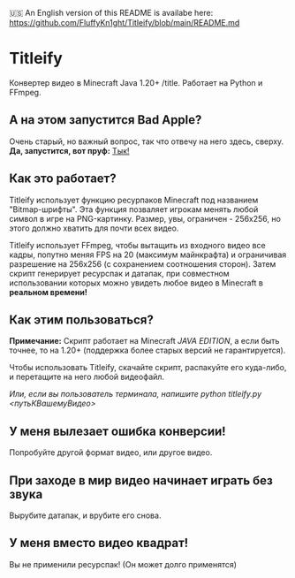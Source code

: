 🇺🇸 An English version of this README is availabe here: https://github.com/FluffyKn1ght/Titleify/blob/main/README.md

# Titleify
Конвертер видео в Minecraft Java 1.20+ /title. Работает на Python и FFmpeg.

## А на этом запустится Bad Apple?
Очень старый, но важный вопрос, так что отвечу на него здесь, сверху. **Да, запустится, вот пруф:** [Тык!](https://www.youtube.com/watch?v=enCyQBkFMSw)

## Как это работает?
Titleify использует функцию ресурпаков Minecraft под названием "Bitmap-шрифты". Эта функция позваляет игрокам менять любой символ в игре на PNG-картинку. Размер, увы, ограничен - 256x256, но этого должно хватить для почти всех видео.

Titleify использует FFmpeg, чтобы вытащить из входного видео все кадры, попутно меняя FPS на 20 (максимум майнкрафта) и ограничивая разрешение на 256x256 (c сохранением соотношения сторон). Затем скрипт генерирует ресурспак и датапак, при совместном использовании которых можно увидеть любое видео в Minecraft в **реальном времени!**

## Как этим пользоваться?
**Примечание:** Скрипт работает на Minecraft *JAVA EDITION*, а если быть точнее, то на 1.20+ (поддержка более старых версий не гарантируется).

Чтобы использовать Titleify, скачайте скрипт, распакуйте его куда-либо, и перетащите на него любой видеофайл.

*Или, если вы пользователь терминала, напишите python titleify.py <путьКВашемуВидео>*

## У меня вылезает ошибка конверсии!
Попробуйте другой формат видео, или другое видео.

## При заходе в мир видео начинает играть без звука
Вырубите датапак, и врубите его снова.

## У меня вместо видео квадрат!
Вы не применили ресурспак! (Он может долго применятся)